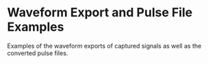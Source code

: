 # Waveform Export and Pulse File Examples

Examples of the waveform exports of captured signals as well as the converted pulse files.
